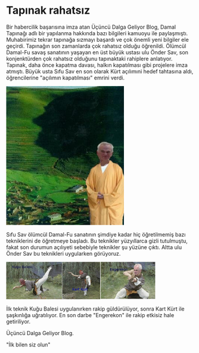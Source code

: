 # Tapınak rahatsız

Bir habercilik başarısına imza atan Üçüncü Dalga Geliyor Blog, Damal
Tapınağı adlı bir yapılanma hakkında bazı bilgileri kamuoyu ile
paylaşmıştı. Muhabirimiz tekrar tapınağa sızmayı başardı ve çok önemli
yeni bilgiler ele geçirdi. Tapınağın son zamanlarda çok rahatsız
olduğu öğrenildi. Ölümcül Damal-Fu savaş sanatının yaşayan en üst
büyük ustası ulu Önder Sav, son konjenktürden çok rahatsız olduğunu
tapınaktaki rahiplere anlatıyor. Tapınak, daha önce kapatma davası,
halkın kapatılması gibi projelere imza atmıştı. Büyük usta Sıfu Sav en
son olarak Kürt açılımıni hedef tahtasına aldı, öğrencilerine
"açılımın kapatılması" emrini verdi.

![](ardahan-damal-sav.jpg)

Sıfu Sav ölümcül Damal-Fu sanatının şimdiye kadar hiç öğretilmemiş
bazı tekniklerini de öğretmeye başladı. Bu teknikler yüzyıllarca gizli
tutulmuştu, fakat son durumun açılıyeti sebebiyle teknikler şu yüzüne
çıktı. Altta ulu Önder Sav bu teknikleri uygularken görüyoruz.

![](sav-new-moves2.jpg)

İlk teknik Kuğu Balesi uygulanırken rakip güldürülüyor, sonra Kart
Kürt ile şaşkınlığa uğratılıyor. En son darbe "Engerekon" ile rakip
etkisiz hale getiriliyor.

Üçüncü Dalga Geliyor Blog.

"İlk bilen siz olun"




